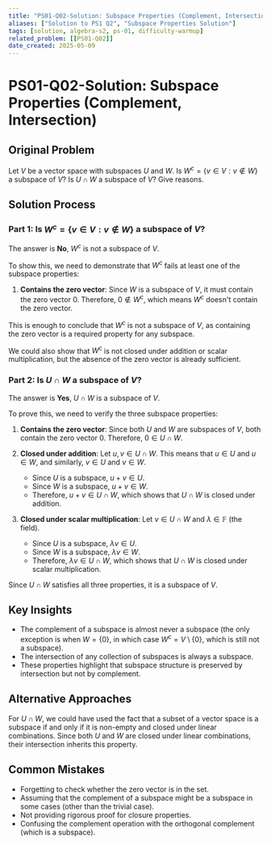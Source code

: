 ```yaml
---
title: "PS01-Q02-Solution: Subspace Properties (Complement, Intersection)"
aliases: ["Solution to PS1 Q2", "Subspace Properties Solution"]
tags: [solution, algebra-s2, ps-01, difficulty-warmup]
related_problem: [[PS01-Q02]]
date_created: 2025-05-09
---
```


# PS01-Q02-Solution: Subspace Properties (Complement, Intersection)

## Original Problem
Let $V$ be a vector space with subspaces $U$ and $W$. Is $W^c = \{v \in V: v \notin W\}$ a subspace of $V$? Is $U \cap W$ a subspace of $V$? Give reasons.

## Solution Process

### Part 1: Is $W^c = \{v \in V: v \notin W\}$ a subspace of $V$?

The answer is **No**, $W^c$ is not a subspace of $V$.

To show this, we need to demonstrate that $W^c$ fails at least one of the subspace properties:

1. **Contains the zero vector**: Since $W$ is a subspace of $V$, it must contain the zero vector $0$. Therefore, $0 \notin W^c$, which means $W^c$ doesn't contain the zero vector.

This is enough to conclude that $W^c$ is not a subspace of $V$, as containing the zero vector is a required property for any subspace.

We could also show that $W^c$ is not closed under addition or scalar multiplication, but the absence of the zero vector is already sufficient.

### Part 2: Is $U \cap W$ a subspace of $V$?

The answer is **Yes**, $U \cap W$ is a subspace of $V$.

To prove this, we need to verify the three subspace properties:

1. **Contains the zero vector**: Since both $U$ and $W$ are subspaces of $V$, both contain the zero vector $0$. Therefore, $0 \in U \cap W$.

2. **Closed under addition**: Let $u, v \in U \cap W$. This means that $u \in U$ and $u \in W$, and similarly, $v \in U$ and $v \in W$. 
   - Since $U$ is a subspace, $u + v \in U$.
   - Since $W$ is a subspace, $u + v \in W$.
   - Therefore, $u + v \in U \cap W$, which shows that $U \cap W$ is closed under addition.

3. **Closed under scalar multiplication**: Let $v \in U \cap W$ and $\lambda \in \mathbb{F}$ (the field).
   - Since $U$ is a subspace, $\lambda v \in U$.
   - Since $W$ is a subspace, $\lambda v \in W$.
   - Therefore, $\lambda v \in U \cap W$, which shows that $U \cap W$ is closed under scalar multiplication.

Since $U \cap W$ satisfies all three properties, it is a subspace of $V$.

## Key Insights
- The complement of a subspace is almost never a subspace (the only exception is when $W = \{0\}$, in which case $W^c = V \setminus \{0\}$, which is still not a subspace).
- The intersection of any collection of subspaces is always a subspace.
- These properties highlight that subspace structure is preserved by intersection but not by complement.

## Alternative Approaches
For $U \cap W$, we could have used the fact that a subset of a vector space is a subspace if and only if it is non-empty and closed under linear combinations. Since both $U$ and $W$ are closed under linear combinations, their intersection inherits this property.

## Common Mistakes
- Forgetting to check whether the zero vector is in the set.
- Assuming that the complement of a subspace might be a subspace in some cases (other than the trivial case).
- Not providing rigorous proof for closure properties.
- Confusing the complement operation with the orthogonal complement (which is a subspace).
